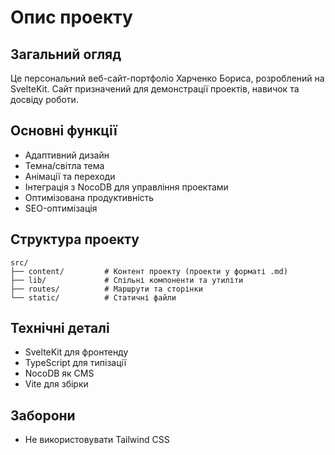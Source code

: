 # Опис проекту

## Загальний огляд
Це персональний веб-сайт-портфоліо Харченко Бориса, розроблений на SvelteKit. Сайт призначений для демонстрації проектів, навичок та досвіду роботи.

## Основні функції
- Адаптивний дизайн
- Темна/світла тема
- Анімації та переходи
- Інтеграція з NocoDB для управління проектами
- Оптимізована продуктивність
- SEO-оптимізація

## Структура проекту
```
src/
├── content/         # Контент проекту (проекти у форматі .md)
├── lib/             # Спільні компоненти та утиліти
├── routes/          # Маршрути та сторінки
└── static/          # Статичні файли
```

## Технічні деталі
- SvelteKit для фронтенду
- TypeScript для типізації
- NocoDB як CMS
- Vite для збірки  

## Заборони
- Не використовувати Tailwind CSS

